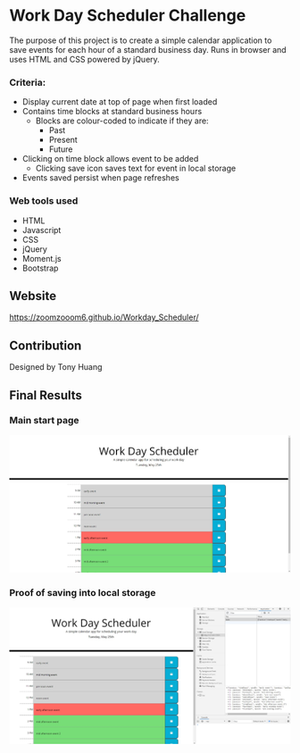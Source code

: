 # Work Day Scheduler Challenge
The purpose of this project is to create a simple calendar application to save events for each hour of a standard business day. Runs in browser and uses HTML and CSS powered by jQuery.

### Criteria:
* Display current date at top of page when first loaded
* Contains time blocks at standard business hours
    * Blocks are colour-coded to indicate if they are:
        * Past
        * Present
        * Future
* Clicking on time block allows event to be added
    * Clicking save icon saves text for event in local storage
* Events saved persist when page refreshes 

### Web tools used
* HTML
* Javascript
* CSS
* jQuery
* Moment.js
* Bootstrap

## Website
https://zoomzooom6.github.io/Workday_Scheduler/

## Contribution
Designed by Tony Huang

## Final Results

### Main start page
<img src="./assets/images/Startpage.jpg" alt="Main start page"/>

### Proof of saving into local storage
<img src="./assets/images/SavedLocal.jpg" alt="Local Storage entries" />